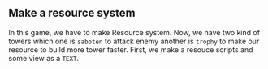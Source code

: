 ## Make a resource system
In this game, we have to make Resource system. Now, we have two kind of towers which one is `saboten` to attack enemy another is `trophy` to make our resource to build more tower faster.
First, we make a resouce scripts and some view as a `TEXT`.

